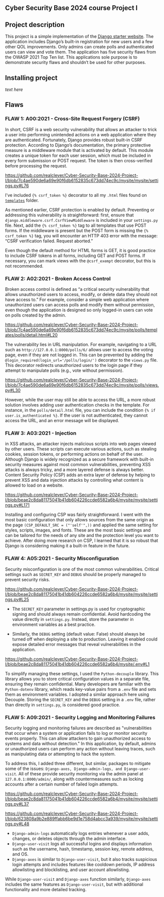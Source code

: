 ## Cyber Security Base 2024 course Project I

## Project description 

This project is a simple implementation of the [Django starter website](https://docs.djangoproject.com/en/5.1/intro/tutorial01/). The application includes Django’s built-in registration for new users and a few other QOL improvements. Only admins can create polls and authenticated users can view and vote them. The application has five security flaws from the OWASP 2021 Top Ten list. This applications sole purpose is to demonstrate security flaws and shouldn’t be used for other purposes. 

## Installing project

*text here*

## Flaws

### FLAW 1: A00:2021 - Cross-Site Request Forgery (CSRF)

In short, CSRF is a web security vulnerability that allows an attacker to trick a user into performing unintended actions on a web application where they are authenticated. Fortunately, Django provides robust built-in CSRF protection. According to Django’s documentation, the primary protective measure is a middleware module that is activated by default. This module creates a unique token for each user session, which must be included in every form submission or POST request. The token is then cross-verified before processing the request.

https://github.com/realclever/Cyber-Security-Base-2024-Project-I/blob/7c4ae590de6a69e90f6db6152835c673dd74ec9c/mysite/mysite/settings.py#L76

I've included ```{% csrf_token %}``` decorator to all my ```.html``` files found on [```templates```](https://github.com/realclever/Cyber-Security-Base-2024-Project-I/tree/main/mysite/polls/templates) folder.


As mentioned earlier, CSRF protection is enabled by default. Preventing or addressing this vulnerability is straightforward: first, ensure that ```django.middleware.csrf.CsrfViewMiddleware``` is included in your ```settings.py``` file. Next, add the ```{% csrf_token %}``` tag to all templates that use POST forms. If the middleware is present but the POST form is missing the ```{% csrf_token %}``` tag, you will encounter an HTTP 403 error with the message: “CSRF verification failed. Request aborted.”

Even though the default method for HTML forms is GET, it is good practice to include CSRF tokens in all forms, including GET and POST forms. If necessary, you can mark views with the ```@csrf_exempt``` decorator, but this is not recommended.

### FLAW 2: A02:2021 - Broken Access Control

Broken access control is defined as “a critical security vulnerability that allows unauthorized users to access, modify, or delete data they should not have access to.” For example, consider a simple web application where unauthorized users can access polls and modify them without permission, even though the application is designed so only logged-in users can vote on polls created by the admin.

https://github.com/realclever/Cyber-Security-Base-2024-Project-I/blob/7c4ae590de6a69e90f6db6152835c673dd74ec9c/mysite/polls/templates/polls/detail.html#L20

The vulnerability lies in URL manipulation. For example, navigating to a URL such as ```http://127.0.0.1:8000/polls/6/``` allows user to access the voting page, even if they are not logged in. This can be prevented by adding the ```@login_required(login_url='/polls/login/')``` decorator to the ```views.py``` file. This decorator redirects unauthorized users to the login page if they attempt to manipulate polls (e.g., vote without permission).

https://github.com/realclever/Cyber-Security-Base-2024-Project-I/blob/7c4ae590de6a69e90f6db6152835c673dd74ec9c/mysite/polls/views.py#L30

However, while the user may still be able to access the URL, a more robust solution involves adding user authentication checks in the template. For instance, in the ```polls/detail.html``` file, you can include the condition ```{% if user.is_authenticated %}```. If the user is not authenticated, they cannot access the URL, and an error message will be displayed.

### FLAW 3: A03:2021 - Injection

in XSS attacks, an attacker injects malicious scripts into web pages viewed by other users. These scripts can execute various actions, such as stealing cookies, session tokens, or performing actions on behalf of the user. Although Django is widely recognized as a secure framework with built-in security measures against most common vulnerabilities, preventing XSS attacks is always tricky, and a more layered defense is always better.
Content Security Policy (CSP) adds an extra layer of defense by helping to prevent XSS and data injection attacks by controlling what content is allowed to load on a website.

https://github.com/realclever/Cyber-Security-Base-2024-Project-I/blob/beae2c8da81175041b41db604226ccde6582a6b4/mysite/mysite/settings.py#L171

Installing and configuring CSP was fairly straightforward. I went with the most basic configuration that only allows sources from the same origin as the page ```(CSP_DEFAULT_SRC = ("'self'",))``` and applied the same setting for styles, scripts, images, and fonts. These are the most basic settings and can be tailored for the needs of any site and the protection level you want to achieve. After doing more research on CSP, I learned that it is so robust that Django is considering making it a built-in feature in the future.

### FLAW 4: A05:2021 - Security Misconfiguration

Security misconfiguration is one of the most common vulnerabilities. Critical settings such as ```SECRET_KEY``` and ```DEBUG``` should be properly managed to prevent security risks.

https://github.com/realclever/Cyber-Security-Base-2024-Project-I/blob/beae2c8da81175041b41db604226ccde6582a6b4/mysite/mysite/settings.py#L25

- The ```SECRET_KEY``` parameter in settings.py is used for cryptographic signing and should always remain confidential. Avoid hardcoding the value directly in ```settings.py```. Instead, store the parameter in environment variables as a best practice.

- Similarly, the ```DEBUG``` setting (default value: False) should always be turned off when deploying a site to production. Leaving it enabled could expose detailed error messages that reveal vulnerabilities in the application.

https://github.com/realclever/Cyber-Security-Base-2024-Project-I/blob/beae2c8da81175041b41db604226ccde6582a6b4/mysite/.env#L1

To simplify managing these settings, I used the ```Python-decouple``` library. This library allows you to store critical configuration values in a separate file, ensuring they remain confidential. Many developers are familiar with the ```Python-dotenv``` library, which reads key-value pairs from a ```.env``` file and sets them as environment variables. I adopted a similar approach here using Decouple. Storing the ```SECRET_KEY``` and the ```DEBUG``` setting in a ```.env``` file, rather than directly in ```settings.py```, is considered good practice.


### FLAW 5: A09:2021 - Security Logging and Monitoring Failures

Security logging and monitoring failures are described as "vulnerabilities that occur when a system or application fails to log or monitor security events properly. This can allow attackers to gain unauthorized access to systems and data without detection." In this application, by default, admins or unauthorized users can perform any action without leaving traces, such as manipulating data or attempting to hack the system.

To address this, I added three different, but similar, packages to mitigate some of the issues: ```Django-axes, Django-admin-logs, and Django-user-visit```. All of these provide security monitoring via the admin panel at ```127.0.0.1:8000/admin/```, along with countermeasures such as locking accounts after a certain number of failed login attempts.

https://github.com/realclever/Cyber-Security-Base-2024-Project-I/blob/beae2c8da81175041b41db604226ccde6582a6b4/mysite/mysite/settings.py#L37

https://github.com/realclever/Cyber-Security-Base-2024-Project-I/blob/623808a9b2e889ffabb6be9d1e758d4abcc3a939/mysite/mysite/settings.py#L48

- ```Django-admin-logs``` automatically logs entries whenever a user adds, changes, or deletes objects through the admin interface.
- ```Django-user-visit``` logs all successful logins and displays information such as the username, hash, timestamp, session key, remote address, and OS.
- ```Django-axes``` is similar to ```Django-user-visit```, but it also tracks suspicious login attempts and includes features like cooldown periods, IP address allowlisting and blocklisting, and user account allowlisting.

While ```Django-user-visit``` and ```Django-axes``` function similarly, ```Django-axes``` includes the same features as ```Django-user-visit```, but with additional functionality and more detailed tracking.

